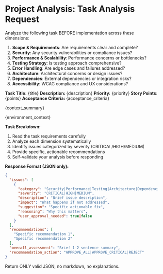 # Project Analysis: Task Analysis Request

Analyze the following task BEFORE implementation across these dimensions:

1. **Scope & Requirements**: Are requirements clear and complete?
2. **Security**: Any security vulnerabilities or compliance issues?
3. **Performance & Scalability**: Performance concerns or bottlenecks?
4. **Testing Strategy**: Is testing approach comprehensive?
5. **Error Handling**: Are edge cases and failures addressed?
6. **Architecture**: Architectural concerns or design issues?
7. **Dependencies**: External dependencies or integration risks?
8. **Accessibility**: WCAG compliance and UX considerations?

**Task Title:** {title}
**Description:** {description}
**Priority:** {priority}
**Story Points:** {points}
**Acceptance Criteria:**
{acceptance_criteria}

{context_summary}

{environment_context}

**Task Breakdown:**
1. Read the task requirements carefully
2. Analyze each dimension systematically
3. Identify issues categorized by severity (CRITICAL/HIGH/MEDIUM)
4. Provide specific, actionable recommendations
5. Self-validate your analysis before responding

**Response Format (JSON only):**
```json
{
  "issues": [
    {
      "category": "Security|Performance|Testing|Architecture|Dependencies|Accessibility|Scope|Error Handling",
      "severity": "CRITICAL|HIGH|MEDIUM",
      "description": "Brief issue description",
      "impact": "What happens if not addressed",
      "suggestion": "Specific actionable fix",
      "reasoning": "Why this matters",
      "user_approval_needed": true|false
    }
  ],
  "recommendations": [
    "Specific recommendation 1",
    "Specific recommendation 2"
  ],
  "overall_assessment": "Brief 1-2 sentence summary",
  "recommendation_action": "APPROVE_ALL|APPROVE_CRITICAL|REJECT"
}
```

Return ONLY valid JSON, no markdown, no explanations.
